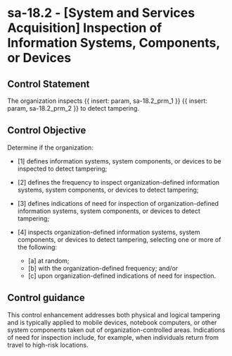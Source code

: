 # sa-18.2 - \[System and Services Acquisition\] Inspection of Information Systems, Components, or Devices

## Control Statement

The organization inspects {{ insert: param, sa-18.2_prm_1 }} {{ insert: param, sa-18.2_prm_2 }} to detect tampering.

## Control Objective

Determine if the organization:

- \[1\] defines information systems, system components, or devices to be inspected to detect tampering;

- \[2\] defines the frequency to inspect organization-defined information systems, system components, or devices to detect tampering;

- \[3\] defines indications of need for inspection of organization-defined information systems, system components, or devices to detect tampering;

- \[4\] inspects organization-defined information systems, system components, or devices to detect tampering, selecting one or more of the following:

  - \[a\] at random;
  - \[b\] with the organization-defined frequency; and/or
  - \[c\] upon organization-defined indications of need for inspection.

## Control guidance

This control enhancement addresses both physical and logical tampering and is typically applied to mobile devices, notebook computers, or other system components taken out of organization-controlled areas. Indications of need for inspection include, for example, when individuals return from travel to high-risk locations.
